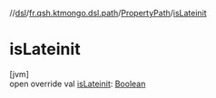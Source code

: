 //[dsl](../../../index.md)/[fr.qsh.ktmongo.dsl.path](../index.md)/[PropertyPath](index.md)/[isLateinit](is-lateinit.md)

# isLateinit

[jvm]\
open override val [isLateinit](is-lateinit.md): [Boolean](https://kotlinlang.org/api/latest/jvm/stdlib/kotlin/-boolean/index.html)
